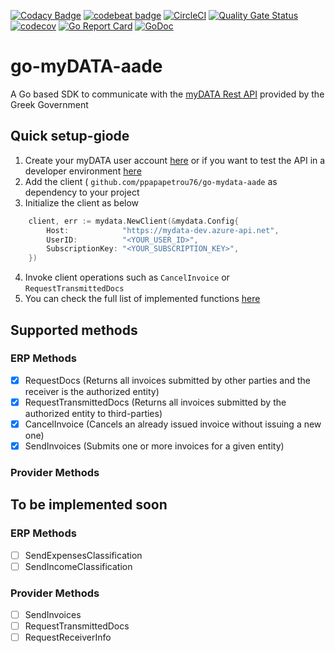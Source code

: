 [![Codacy Badge](https://app.codacy.com/project/badge/Grade/835877cc4dbf479b92178bbe1e3c0fdc)](https://www.codacy.com/gh/ppapapetrou76/go-mydata-aade/dashboard?utm_source=github.com&amp;utm_medium=referral&amp;utm_content=ppapapetrou76/go-mydata-aade&amp;utm_campaign=Badge_Grade)
[![codebeat badge](https://codebeat.co/badges/91b671db-b1f8-49cc-b299-fc772f45ff52)](https://codebeat.co/projects/github-com-ppapapetrou76-go-mydata-aade-main)
[![CircleCI](https://circleci.com/gh/ppapapetrou76/go-mydata-aade/tree/main.svg?style=svg)](https://circleci.com/gh/ppapapetrou76/go-mydata-aade/tree/main)
[![Quality Gate Status](https://sonarcloud.io/api/project_badges/measure?project=ppapapetrou76_go-mydata-aade&metric=alert_status)](https://sonarcloud.io/summary/new_code?id=ppapapetrou76_go-mydata-aade)
[![codecov](https://codecov.io/gh/ppapapetrou76/go-mydata-aade/branch/main/graph/badge.svg?token=CX3I6LDF3J)](https://codecov.io/gh/ppapapetrou76/go-mydata-aade)
[![Go Report Card](https://goreportcard.com/badge/github.com/ppapapetrou76/go-mydata-aade)](https://goreportcard.com/report/github.com/ppapapetrou76/go-mydata-aade)
[![GoDoc](https://godoc.org/github.com/ppapapetrou76/go-mydata-aade?status.svg)](https://pkg.go.dev/github.com/ppapapetrou76/go-mydata-aade)

# go-myDATA-aade
A Go based SDK to communicate with the [myDATA Rest API](https://mydata-prod-apim.portal.azure-api.net/docs/services/mydata-prod-api-func/operations/post-cancelinvoice) provided by the Greek Government

## Quick setup-giode
1. Create your myDATA user account [here](https://www1.aade.gr/saadeapps2/bookkeeper-web) or if you want to test the API in a developer environment [here](https://mydata-register.azurewebsites.net/)
2. Add the client ( `github.com/ppapapetrou76/go-mydata-aade` as dependency to your project 
3. Initialize the client as below
```go
	client, err := mydata.NewClient(&mydata.Config{
		Host:            "https://mydata-dev.azure-api.net",
		UserID:          "<YOUR_USER_ID>",
		SubscriptionKey: "<YOUR_SUBSCRIPTION_KEY>",
	})
```
4. Invoke client operations such as `CancelInvoice` or `RequestTransmittedDocs`
5. You can check the full list of implemented functions [here](https://pkg.go.dev/github.com/ppapapetrou76/go-mydata-aade)

## Supported methods
### ERP Methods
- [x] RequestDocs (Returns all invoices submitted by other parties and the receiver is the authorized entity)
- [x] RequestTransmittedDocs (Returns all invoices submitted by the authorized entity to third-parties)
- [x] CancelInvoice (Cancels an already issued invoice without issuing a new one)
- [x] SendInvoices (Submits one or more invoices for a given entity)

### Provider Methods

## To be implemented soon
### ERP Methods
- [ ] SendExpensesClassification
- [ ] SendIncomeClassification

### Provider Methods
- [ ] SendInvoices
- [ ] RequestTransmittedDocs
- [ ] RequestReceiverInfo
